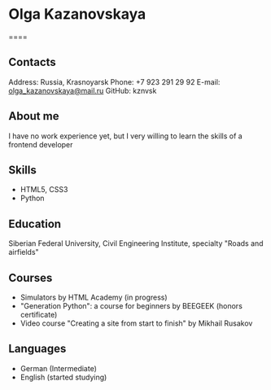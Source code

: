 # Olga Kazanovskaya
====
## Contacts
Address: Russia, Krasnoyarsk
Phone: +7 923 291 29 92
E-mail: olga_kazanovskaya@mail.ru
GitHub: kznvsk

## About me
I have no work experience yet, but I very willing to learn the skills of a frontend developer

## Skills
* HTML5, CSS3
* Python

## Education
Siberian Federal University, Civil Engineering Institute, specialty "Roads and airfields"

## Courses
* Simulators by HTML Academy (in progress)
* "Generation Python": a course for beginners by BEEGEEK (honors certificate)
* Video course "Creating a site from start to finish" by Mikhail Rusakov

## Languages
* German (Intermediate)
* English (started studying)
